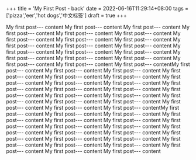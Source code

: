+++
title = 'My First Post - back'
date = 2022-06-16T11:29:14+08:00
tags = ['pizza','eer','hot dogs','中文标签']
draft = true
+++

My first post--- content
My first post--- content
My first post--- content
My first post--- content
My first post--- content
My first post--- content
My first post--- content
My first post--- content
My first post--- content
My first post--- content
My first post--- content
My first post--- content
My first post--- content
My first post--- content
My first post--- content
My first post--- content
My first post--- content
My first post--- content
My first post--- content
My first post--- content
My first post--- contentMy first post--- content
My first post--- content
My first post--- content
My first post--- content
My first post--- content
My first post--- content
My first post--- content
My first post--- content
My first post--- content
My first post--- content
My first post--- content
My first post--- content
My first post--- content
My first post--- content
My first post--- content
My first post--- content
My first post--- content
My first post--- content
My first post--- content
My first post--- content
My first post--- contentMy first post--- content
My first post--- content
My first post--- content
My first post--- content
My first post--- content
My first post--- content
My first post--- content
My first post--- content
My first post--- content
My first post--- content
My first post--- content
My first post--- content
My first post--- content
My first post--- content
My first post--- content
My first post--- content
My first post--- content
My first post--- content
My first post--- content
My first post--- content
My first post--- content